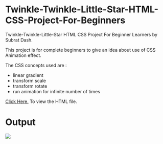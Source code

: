 # Twinkle-Twinkle-Little-Star-HTML-CSS-Project-For-Beginners
Twinkle-Twinkle-Little-Star HTML CSS Project For Beginner Learners by Subrat Dash.

This project is for complete beginners to give an idea about use of CSS Animation effect. 

The CSS concepts used are :
<ul>
  <li>linear gradient</li>
  <li>transform scale</li>
  <li>transform rotate</li>
  <li>run animation for infinite number of times</li>
</ul>  

<a href="https://github.com/subratsir/Twinkle-Twinkle-Little-Star-HTML-CSS-Project-For-Beginners/blob/main/twinkle-twinkle.html" target="_blank">Click Here.</a> To view the HTML file.

# Output
<img src="https://github.com/subratsir/Twinkle-Twinkle-Little-Star-HTML-CSS-Project-For-Beginners/blob/main/Twinkle.gif">
